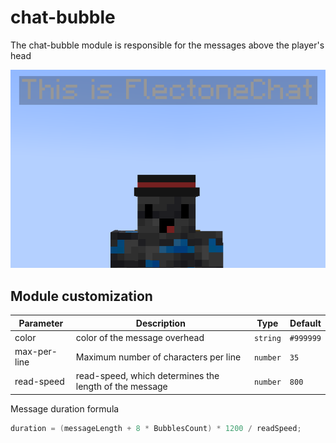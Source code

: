 # chat-bubble

The chat-bubble module is responsible for the messages above the player's head

![Chat bubble](chat-bubble.png)

## Module customization

| Parameter    | Description                                            | Type     | Default   |
| ------------ | ------------------------------------------------------ | -------- | --------- |
| color        | color of the message overhead                          | `string` | `#999999` |
| max-per-line | Maximum number of characters per line                  | `number` | `35`      |
| read-speed   | read-speed, which determines the length of the message | `number` | `800`     |
  
Message duration formula
```java
duration = (messageLength + 8 * BubblesCount) * 1200 / readSpeed;
```